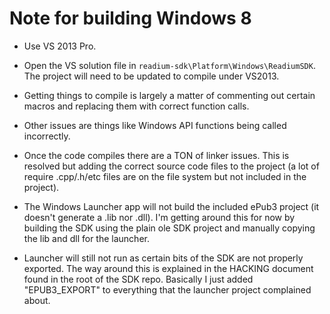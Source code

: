 # Note for building Windows 8

- Use VS 2013 Pro.

- Open the VS solution file in `readium-sdk\Platform\Windows\ReadiumSDK`. The project will need to be updated to compile under VS2013.

- Getting things to compile is largely a matter of commenting out certain macros and replacing them with correct function calls.
- Other issues are things like Windows API functions being called incorrectly.
- Once the code compiles there are a TON of linker issues. This is resolved but adding the correct source code files to the project (a lot of require .cpp/.h/etc files are on the file system but not included in the project).
- The Windows Launcher app will not build the included ePub3 project (it doesn't generate a .lib nor .dll). I'm getting around this for now by building the SDK using the plain ole SDK project and manually copying the lib and dll for the launcher.
- Launcher will still not run as certain bits of the SDK are not properly exported. The way around this is explained in the HACKING document found in the root of the SDK repo. Basically I just added "EPUB3_EXPORT" to everything that the launcher project complained about.